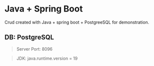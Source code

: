 # Java + Spring Boot
 Crud created with Java + spring boot + PostgreeSQL for demonstration.
## DB: PostgreSQL
>Server Port: 8096

>JDK: java.runtime.version = 19
